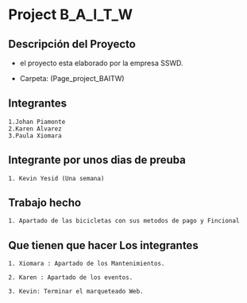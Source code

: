 # Project B_A_I_T_W

## Descripción del Proyecto

- el proyecto esta elaborado por la empresa SSWD.

- Carpeta: (Page_project_BAITW) 


## Integrantes

    1.Johan Piamonte
    2.Karen Alvarez
    3.Paula Xiomara

## Integrante por unos dias de preuba

    1. Kevin Yesid (Una semana)

## Trabajo hecho

    1. Apartado de las bicicletas con sus metodos de pago y Fincional

## Que tienen que hacer Los integrantes

    1. Xiomara : Apartado de los Mantenimientos.

    2. Karen : Apartado de los eventos.

    3. Kevin: Terminar el marqueteado Web.